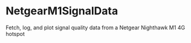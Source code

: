 # NetgearM1SignalData
Fetch, log, and plot signal quality data from a Netgear Nighthawk M1 4G hotspot
